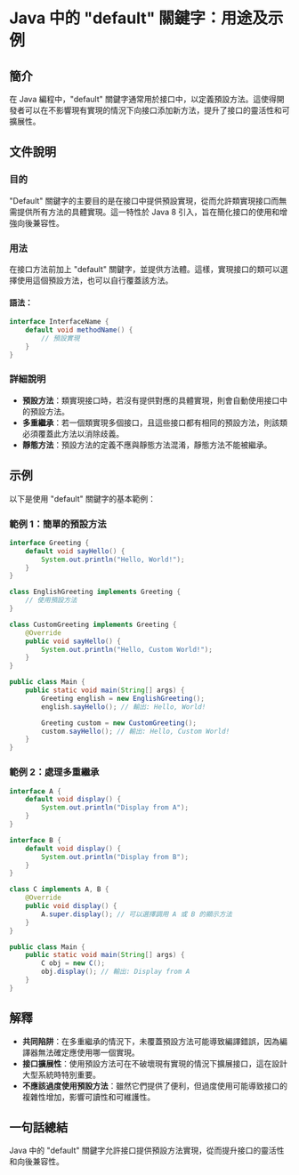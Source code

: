 <!--
Meta Description: # Java 中的 "default" 關鍵字：用途及示例 ## 簡介 在 Java 編程中，"default" 關鍵字通常用於接口中，以定義預設方法。這使得開發者可以在不影響現有實現的情況下向接口添加新方法，提升了接口的靈活性和可擴展性。 ## 文件說明 ### 目的 "Default" 關鍵字的...
Meta Keywords: default, void, display, java, public
-->

# Java 中的 "default" 關鍵字：用途及示例

## 簡介
在 Java 編程中，"default" 關鍵字通常用於接口中，以定義預設方法。這使得開發者可以在不影響現有實現的情況下向接口添加新方法，提升了接口的靈活性和可擴展性。

## 文件說明
### 目的
"Default" 關鍵字的主要目的是在接口中提供預設實現，從而允許類實現接口而無需提供所有方法的具體實現。這一特性於 Java 8 引入，旨在簡化接口的使用和增強向後兼容性。

### 用法
在接口方法前加上 "default" 關鍵字，並提供方法體。這樣，實現接口的類可以選擇使用這個預設方法，也可以自行覆蓋該方法。

#### 語法：
```java
interface InterfaceName {
    default void methodName() {
        // 預設實現
    }
}
```

### 詳細說明
- **預設方法**：類實現接口時，若沒有提供對應的具體實現，則會自動使用接口中的預設方法。
- **多重繼承**：若一個類實現多個接口，且這些接口都有相同的預設方法，則該類必須覆蓋此方法以消除歧義。
- **靜態方法**：預設方法的定義不應與靜態方法混淆，靜態方法不能被繼承。

## 示例
以下是使用 "default" 關鍵字的基本範例：

### 範例 1：簡單的預設方法
```java
interface Greeting {
    default void sayHello() {
        System.out.println("Hello, World!");
    }
}

class EnglishGreeting implements Greeting {
    // 使用預設方法
}

class CustomGreeting implements Greeting {
    @Override
    public void sayHello() {
        System.out.println("Hello, Custom World!");
    }
}

public class Main {
    public static void main(String[] args) {
        Greeting english = new EnglishGreeting();
        english.sayHello(); // 輸出: Hello, World!

        Greeting custom = new CustomGreeting();
        custom.sayHello(); // 輸出: Hello, Custom World!
    }
}
```

### 範例 2：處理多重繼承
```java
interface A {
    default void display() {
        System.out.println("Display from A");
    }
}

interface B {
    default void display() {
        System.out.println("Display from B");
    }
}

class C implements A, B {
    @Override
    public void display() {
        A.super.display(); // 可以選擇調用 A 或 B 的顯示方法
    }
}

public class Main {
    public static void main(String[] args) {
        C obj = new C();
        obj.display(); // 輸出: Display from A
    }
}
```

## 解釋
- **共同陷阱**：在多重繼承的情況下，未覆蓋預設方法可能導致編譯錯誤，因為編譯器無法確定應使用哪一個實現。
- **接口擴展性**：使用預設方法可在不破壞現有實現的情況下擴展接口，這在設計大型系統時特別重要。
- **不應該過度使用預設方法**：雖然它們提供了便利，但過度使用可能導致接口的複雜性增加，影響可讀性和可維護性。

## 一句話總結
Java 中的 "default" 關鍵字允許接口提供預設方法實現，從而提升接口的靈活性和向後兼容性。